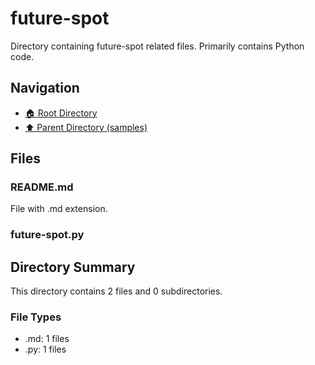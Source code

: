 # future-spot

Directory containing future-spot related files. Primarily contains Python code.

## Navigation

* [🏠 Root Directory](../../README.md)
* [⬆️ Parent Directory (samples)](../README.md)

## Files

### README.md

File with .md extension.

### future-spot.py

## Directory Summary

This directory contains 2 files and 0 subdirectories.

### File Types

* .md: 1 files
* .py: 1 files
